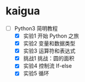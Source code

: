 # kaigua
- [ ] Python3 简明教程
    - [x] 实验1 开始 Python 之旅
    - [x] 实验2 变量和数据类型
    - [x] 实验3 运算符和表达式
    - [x] 挑战1 挑战：圆的面积
    - [x] 实验4 控制流 If-else
    - [x] 实验5 循环
